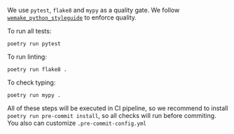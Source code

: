 We use `pytest`, `flake8` and `mypy` as a quality gate. We follow [`wemake_python_styleguide`](https://wemake-python-stylegui.de/en/latest/) to enforce quality.

To run all tests:

```
poetry run pytest
```

To run linting:

```
poetry run flake8 .
```

To check typing:

```
poetry run mypy .
```

All of these steps will be executed in CI pipeline, so we recommend to install `poetry run pre-commit install`, so all checks will run before commiting. You also can customize `.pre-commit-config.yml`
